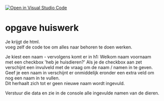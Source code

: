[![Open in Visual Studio Code](https://classroom.github.com/assets/open-in-vscode-2e0aaae1b6195c2367325f4f02e2d04e9abb55f0b24a779b69b11b9e10269abc.svg)](https://classroom.github.com/online_ide?assignment_repo_id=20711896&assignment_repo_type=AssignmentRepo)
# opgave huiswerk
Je krijgt de html.<br>
voeg zelf de code toe om alles naar behoren te doen werken.


Je kiest een naam - vervolgens komt er in h1: Welkom naam voornaam <br>
met een checkbox 'heb je huisdieren?'
Als je de checkbox aan zet verschijnt een invulveld met de vraag om de naam / namen in te geven. <br>
Geef je een naam in verschijnt er onmiddelijk eronder een extra veld om nog een naam in te vullen. <br>
Dit herhaalt zich tot er geen nieuwe naam wordt ingevuld. 

Verstuur die data en zie in de console alle ingevulde namen van de dieren. 
